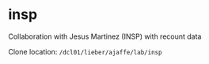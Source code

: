 # insp

Collaboration with Jesus Martinez (INSP) with recount data

Clone location: `/dcl01/lieber/ajaffe/lab/insp`
